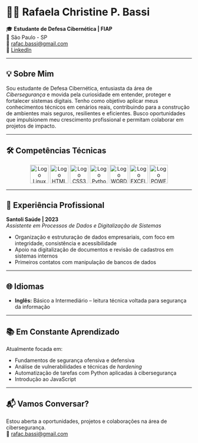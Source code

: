 # 👩‍💻 Rafaela Christine P. Bassi

🎓 **Estudante de Defesa Cibernética | FIAP**  
📍 São Paulo - SP  
📧 [rafac.bassi@gmail.com](mailto:rafac.bassi@gmail.com)  
🔗 [LinkedIn](https://www.linkedin.com/in/seu-perfil-aqui)  

---

## 💡 Sobre Mim

Sou estudante de Defesa Cibernética, entusiasta da área de *Cibersegurança* e movida pela curiosidade em entender, proteger e fortalecer sistemas digitais. Tenho como objetivo aplicar meus conhecimentos técnicos em cenários reais, contribuindo para a construção de ambientes mais seguros, resilientes e eficientes. Busco oportunidades que impulsionem meu crescimento profissional e permitam colaborar em projetos de impacto.

---

## 🛠️ Competências Técnicas
<div align="center">
  <img src="https://img.icons8.com/?size=100&id=17842&format=png&color=000000" alt="Logo Linux" width="50"/>
  <img src="https://img.icons8.com/?size=100&id=D2Hi2VkJSi33&format=png&color=000000" alt="Logo HTML5" width="50"/> 
  <img src="https://img.icons8.com/?size=100&id=YjeKwnSQIBUq&format=png&color=000000" alt="Logo CSS3" width="50"/>
  <img src="https://img.icons8.com/?size=100&id=YX03OUiHE3rz&format=png&color=000000" alt="Logo Python" width="50"/>
  <img src="https://img.icons8.com/?size=100&id=FJCUJYTof2TA&format=png&color=000000" alt="Logo WORD" width="50"/>
  <img src="https://img.icons8.com/?size=100&id=kwi0rSegAaX3&format=png&color=000000" alt="Logo EXCEL" width="50"/>
  <img src="https://img.icons8.com/?size=100&id=p1K2UPE2ufQk&format=png&color=000000" alt="Logo POWER POINT" width="50"/>
</div>

---

## 💼 Experiência Profissional

**Santoli Saúde | 2023**  
*Assistente em Processos de Dados e Digitalização de Sistemas*  
- Organização e estruturação de dados empresariais, com foco em integridade, consistência e acessibilidade  
- Apoio na digitalização de documentos e revisão de cadastros em sistemas internos  
- Primeiros contatos com manipulação de bancos de dados  

---

## 🌐 Idiomas

- **Inglês:** Básico a Intermediário – leitura técnica voltada para segurança da informação  

---

## 📚 Em Constante Aprendizado

Atualmente focada em:

- Fundamentos de segurança ofensiva e defensiva  
- Análise de vulnerabilidades e técnicas de *hardening*  
- Automatização de tarefas com Python aplicadas à cibersegurança  
- Introdução ao JavaScript  

---

## 📬 Vamos Conversar?

Estou aberta a oportunidades, projetos e colaborações na área de cibersegurança.  
📧 [rafac.bassi@gmail.com](mailto:rafac.bassi@gmail.com)

